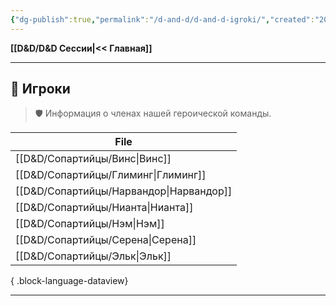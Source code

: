 ```yaml
---
{"dg-publish":true,"permalink":"/d-and-d/d-and-d-igroki/","created":"2024-02-19T19:15:28.313+03:00","updated":"2023-12-27T18:32:59.174+03:00"}
---
```


**[[D&D/D&D Сессии\|<< Главная]]** 

---
## 👥 Игроки
> 🛡️ Информация о членах нашей героической команды.

| File                                       |
| ------------------------------------------ |
| [[D&D/Сопартийцы/Винс\|Винс]]           |
| [[D&D/Сопартийцы/Глиминг\|Глиминг]]     |
| [[D&D/Сопартийцы/Нарвандор\|Нарвандор]] |
| [[D&D/Сопартийцы/Нианта\|Нианта]]       |
| [[D&D/Сопартийцы/Нэм\|Нэм]]             |
| [[D&D/Сопартийцы/Серена\|Серена]]       |
| [[D&D/Сопартийцы/Эльк\|Эльк]]           |

{ .block-language-dataview}

---

